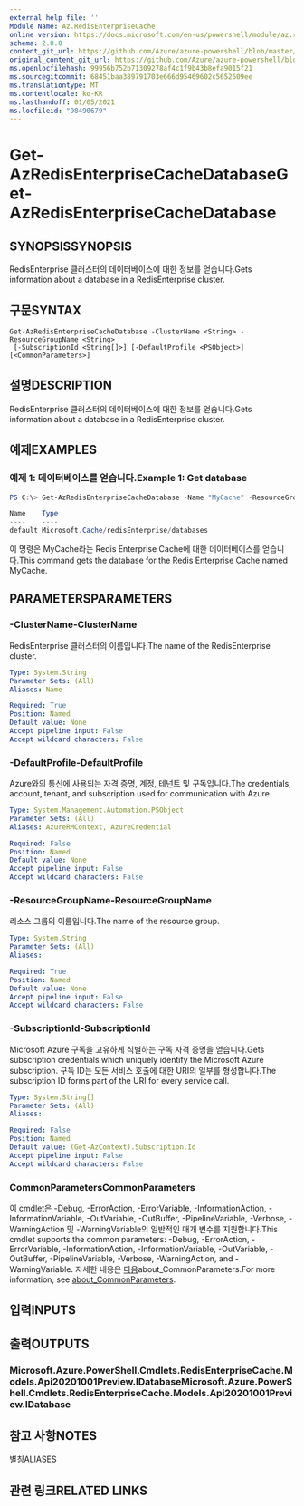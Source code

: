 ```yaml
---
external help file: ''
Module Name: Az.RedisEnterpriseCache
online version: https://docs.microsoft.com/en-us/powershell/module/az.redisenterprisecache/get-azredisenterprisecachedatabase
schema: 2.0.0
content_git_url: https://github.com/Azure/azure-powershell/blob/master/src/RedisEnterpriseCache/help/Get-AzRedisEnterpriseCacheDatabase.md
original_content_git_url: https://github.com/Azure/azure-powershell/blob/master/src/RedisEnterpriseCache/help/Get-AzRedisEnterpriseCacheDatabase.md
ms.openlocfilehash: 99956b752b71309278af4c1f9b43b8efa9015f21
ms.sourcegitcommit: 68451baa389791703e666d95469602c5652609ee
ms.translationtype: MT
ms.contentlocale: ko-KR
ms.lasthandoff: 01/05/2021
ms.locfileid: "98490679"
---
```

# <span data-ttu-id="17cbd-101">Get-AzRedisEnterpriseCacheDatabase</span><span class="sxs-lookup"><span data-stu-id="17cbd-101">Get-AzRedisEnterpriseCacheDatabase</span></span>

## <span data-ttu-id="17cbd-102">SYNOPSIS</span><span class="sxs-lookup"><span data-stu-id="17cbd-102">SYNOPSIS</span></span>
<span data-ttu-id="17cbd-103">RedisEnterprise 클러스터의 데이터베이스에 대한 정보를 얻습니다.</span><span class="sxs-lookup"><span data-stu-id="17cbd-103">Gets information about a database in a RedisEnterprise cluster.</span></span>

## <span data-ttu-id="17cbd-104">구문</span><span class="sxs-lookup"><span data-stu-id="17cbd-104">SYNTAX</span></span>

```
Get-AzRedisEnterpriseCacheDatabase -ClusterName <String> -ResourceGroupName <String>
 [-SubscriptionId <String[]>] [-DefaultProfile <PSObject>] [<CommonParameters>]
```

## <span data-ttu-id="17cbd-105">설명</span><span class="sxs-lookup"><span data-stu-id="17cbd-105">DESCRIPTION</span></span>
<span data-ttu-id="17cbd-106">RedisEnterprise 클러스터의 데이터베이스에 대한 정보를 얻습니다.</span><span class="sxs-lookup"><span data-stu-id="17cbd-106">Gets information about a database in a RedisEnterprise cluster.</span></span>

## <span data-ttu-id="17cbd-107">예제</span><span class="sxs-lookup"><span data-stu-id="17cbd-107">EXAMPLES</span></span>

### <span data-ttu-id="17cbd-108">예제 1: 데이터베이스를 얻습니다.</span><span class="sxs-lookup"><span data-stu-id="17cbd-108">Example 1: Get database</span></span>
```powershell
PS C:\> Get-AzRedisEnterpriseCacheDatabase -Name "MyCache" -ResourceGroupName "MyGroup"

Name    Type
----    ----
default Microsoft.Cache/redisEnterprise/databases

```

<span data-ttu-id="17cbd-109">이 명령은 MyCache라는 Redis Enterprise Cache에 대한 데이터베이스를 얻습니다.</span><span class="sxs-lookup"><span data-stu-id="17cbd-109">This command gets the database for the Redis Enterprise Cache named MyCache.</span></span>

## <span data-ttu-id="17cbd-110">PARAMETERS</span><span class="sxs-lookup"><span data-stu-id="17cbd-110">PARAMETERS</span></span>

### <span data-ttu-id="17cbd-111">-ClusterName</span><span class="sxs-lookup"><span data-stu-id="17cbd-111">-ClusterName</span></span>
<span data-ttu-id="17cbd-112">RedisEnterprise 클러스터의 이름입니다.</span><span class="sxs-lookup"><span data-stu-id="17cbd-112">The name of the RedisEnterprise cluster.</span></span>

```yaml
Type: System.String
Parameter Sets: (All)
Aliases: Name

Required: True
Position: Named
Default value: None
Accept pipeline input: False
Accept wildcard characters: False
```

### <span data-ttu-id="17cbd-113">-DefaultProfile</span><span class="sxs-lookup"><span data-stu-id="17cbd-113">-DefaultProfile</span></span>
<span data-ttu-id="17cbd-114">Azure와의 통신에 사용되는 자격 증명, 계정, 테넌트 및 구독입니다.</span><span class="sxs-lookup"><span data-stu-id="17cbd-114">The credentials, account, tenant, and subscription used for communication with Azure.</span></span>

```yaml
Type: System.Management.Automation.PSObject
Parameter Sets: (All)
Aliases: AzureRMContext, AzureCredential

Required: False
Position: Named
Default value: None
Accept pipeline input: False
Accept wildcard characters: False
```

### <span data-ttu-id="17cbd-115">-ResourceGroupName</span><span class="sxs-lookup"><span data-stu-id="17cbd-115">-ResourceGroupName</span></span>
<span data-ttu-id="17cbd-116">리소스 그룹의 이름입니다.</span><span class="sxs-lookup"><span data-stu-id="17cbd-116">The name of the resource group.</span></span>

```yaml
Type: System.String
Parameter Sets: (All)
Aliases:

Required: True
Position: Named
Default value: None
Accept pipeline input: False
Accept wildcard characters: False
```

### <span data-ttu-id="17cbd-117">-SubscriptionId</span><span class="sxs-lookup"><span data-stu-id="17cbd-117">-SubscriptionId</span></span>
<span data-ttu-id="17cbd-118">Microsoft Azure 구독을 고유하게 식별하는 구독 자격 증명을 얻습니다.</span><span class="sxs-lookup"><span data-stu-id="17cbd-118">Gets subscription credentials which uniquely identify the Microsoft Azure subscription.</span></span>
<span data-ttu-id="17cbd-119">구독 ID는 모든 서비스 호출에 대한 URI의 일부를 형성합니다.</span><span class="sxs-lookup"><span data-stu-id="17cbd-119">The subscription ID forms part of the URI for every service call.</span></span>

```yaml
Type: System.String[]
Parameter Sets: (All)
Aliases:

Required: False
Position: Named
Default value: (Get-AzContext).Subscription.Id
Accept pipeline input: False
Accept wildcard characters: False
```

### <span data-ttu-id="17cbd-120">CommonParameters</span><span class="sxs-lookup"><span data-stu-id="17cbd-120">CommonParameters</span></span>
<span data-ttu-id="17cbd-121">이 cmdlet은 -Debug, -ErrorAction, -ErrorVariable, -InformationAction, -InformationVariable, -OutVariable, -OutBuffer, -PipelineVariable, -Verbose, -WarningAction 및 -WarningVariable의 일반적인 매개 변수를 지원합니다.</span><span class="sxs-lookup"><span data-stu-id="17cbd-121">This cmdlet supports the common parameters: -Debug, -ErrorAction, -ErrorVariable, -InformationAction, -InformationVariable, -OutVariable, -OutBuffer, -PipelineVariable, -Verbose, -WarningAction, and -WarningVariable.</span></span> <span data-ttu-id="17cbd-122">자세한 내용은 [다음](http://go.microsoft.com/fwlink/?LinkID=113216)about_CommonParameters.</span><span class="sxs-lookup"><span data-stu-id="17cbd-122">For more information, see [about_CommonParameters](http://go.microsoft.com/fwlink/?LinkID=113216).</span></span>

## <span data-ttu-id="17cbd-123">입력</span><span class="sxs-lookup"><span data-stu-id="17cbd-123">INPUTS</span></span>

## <span data-ttu-id="17cbd-124">출력</span><span class="sxs-lookup"><span data-stu-id="17cbd-124">OUTPUTS</span></span>

### <span data-ttu-id="17cbd-125">Microsoft.Azure.PowerShell.Cmdlets.RedisEnterpriseCache.Models.Api20201001Preview.IDatabase</span><span class="sxs-lookup"><span data-stu-id="17cbd-125">Microsoft.Azure.PowerShell.Cmdlets.RedisEnterpriseCache.Models.Api20201001Preview.IDatabase</span></span>

## <span data-ttu-id="17cbd-126">참고 사항</span><span class="sxs-lookup"><span data-stu-id="17cbd-126">NOTES</span></span>

<span data-ttu-id="17cbd-127">별칭</span><span class="sxs-lookup"><span data-stu-id="17cbd-127">ALIASES</span></span>

## <span data-ttu-id="17cbd-128">관련 링크</span><span class="sxs-lookup"><span data-stu-id="17cbd-128">RELATED LINKS</span></span>

